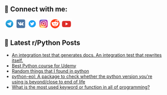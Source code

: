 ## 🔎 Connect with me:
[<img src="https://github.com/bullbesh/bullbesh/blob/main/images/Telegram.png" width="32" height="32" />](https://t.me/bullbesh)
[<img src="https://github.com/bullbesh/bullbesh/blob/main/images/VK.png" width="32" height="32" />](https://vk.com/bullbesh)
[<img src="https://github.com/bullbesh/bullbesh/blob/main/images/Twitter.png" width="32" height="32" />](https://twitter.com/bullbesh1)
[<img src="https://github.com/bullbesh/bullbesh/blob/main/images/Instagram.png" width="32" height="32" />](https://www.instagram.com/bullbesh)
[<img src="https://github.com/bullbesh/bullbesh/blob/main/images/Reddit.png" width="32" height="32" />](https://www.reddit.com/user/bullbesh)
[<img src="https://github.com/bullbesh/bullbesh/blob/main/images/YouTube.png" width="32" height="32" />](https://www.youtube.com/channel/UCtfjRs6uzgq5mfm8S06WTcg)

## 📕 Latest r/Python Posts
<!-- BLOG-POST-LIST:START -->
- [An integration test that generates docs. An integration test that rewrites itself.](https://www.reddit.com/r/Python/comments/13akj6t/an_integration_test_that_generates_docs_an/)
- [Best Python course for Udemy](https://www.reddit.com/r/Python/comments/13ainlb/best_python_course_for_udemy/)
- [Random things that I found in python](https://www.reddit.com/r/Python/comments/13aggao/random_things_that_i_found_in_python/)
- [python-eol: A package to check whether the python version you&#39;re using is beyond/close to end of life](https://www.reddit.com/r/Python/comments/13aff2y/pythoneol_a_package_to_check_whether_the_python/)
- [What is the most used keyword or function in all of programming?](https://www.reddit.com/r/Python/comments/13af8sx/what_is_the_most_used_keyword_or_function_in_all/)
<!-- BLOG-POST-LIST:END -->
